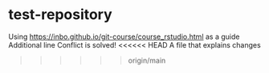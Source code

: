 # test-repository
Using https://inbo.github.io/git-course/course_rstudio.html as a guide
Additional line
Conflict is solved!
<<<<<< HEAD
A file that explains changes
>>>>>> origin/main